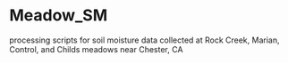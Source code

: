 # Meadow_SM
 processing scripts for soil moisture data collected at Rock Creek, Marian, Control, and Childs meadows near Chester, CA
